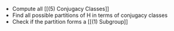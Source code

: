 - Compute all [[(5) Conjugacy Classes]]
- Find all possible partitions of H in terms of conjugacy classes
- Check if the partition forms a [[(1) Subgroup]]